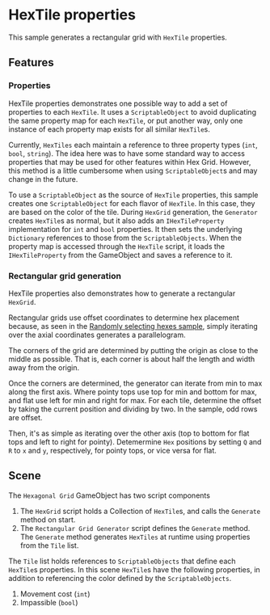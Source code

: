 # HexTile properties

This sample generates a rectangular grid with `HexTile` properties.

## Features

### Properties

HexTile properties demonstrates one possible way to add a set of properties to each `HexTile`. It uses a 
`ScriptableObject` to avoid duplicating the same property map for each `HexTile`, or put another way, only one instance
of each property map exists for all similar `HexTile`s.

Currently, `HexTiles` each maintain a reference to three property types (`int`, `bool`, `string`). The idea here was to
have some standard way to access properties that may be used for other features within Hex Grid. However, this method is
a little cumbersome when using `ScriptableObject`s and may change in the future.

To use a `ScriptableObject` as the source of `HexTile` properties, this sample creates one `ScriptableObject` for each
flavor of `HexTile`. In this case, they are based on the color of the tile. During `HexGrid` generation, the `Generator`
creates `HexTile`s as normal, but it also adds an `IHexTileProperty` implementation for `int` and `bool` properties. It
then sets the underlying `Dictionary` references to those from the `ScriptableObjects`. When the property map is
accessed through the `HexTile` script, it loads the `IHexTileProperty` from the GameObject and saves a reference to it.

### Rectangular grid generation

HexTile properties also demonstrates how to generate a rectangular `HexGrid`.

Rectangular grids use offset coordinates to determine hex placement because, as seen in the
[Randomly selecting hexes sample](https://github.com/MichaelJBradley/hex-grid/tree/master/Samples~/RandomlySelectingHexes),
simply iterating over the axial coordinates generates a parallelogram.

The corners of the grid are determined by putting the origin as close to the middle as possible. That is, each corner is
about half the length and width away from the origin.

Once the corners are determined, the generator can iterate from min to max along the first axis. Where pointy tops use
top for min and bottom for max, and flat use left for min and right for max. For each tile, determine the offset by
taking the current position and dividing by two. In the sample, odd rows are offset.

Then, it's as simple as iterating over the other axis (top to bottom for flat tops and left to right for pointy).
Detemermine `Hex` positions by setting `Q` and `R` to `x` and `y`, respectively, for pointy tops, or vice versa for flat.

## Scene

The `Hexagonal Grid` GameObject has two script components

1. The `HexGrid` script holds a Collection of `HexTile`s, and calls the `Generate` method on start.
1. The `Rectangular Grid Generator` script defines the `Generate` method. The `Generate` method generates
   `HexTiles` at runtime using properties from the `Tile` list.

The `Tile` list holds references to `ScriptableObjects` that define each `HexTile`s properties. In this scene `HexTile`s
have the following properties, in addition to referencing the color defined by the `ScriptableObjects`.

1. Movement cost (`int`)
1. Impassible (`bool`)

